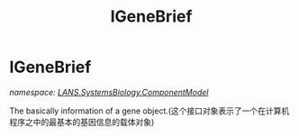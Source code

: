 ﻿---
title: IGeneBrief
---

# IGeneBrief
_namespace: [LANS.SystemsBiology.ComponentModel](N-LANS.SystemsBiology.ComponentModel.html)_

The basically information of a gene object.(这个接口对象表示了一个在计算机程序之中的最基本的基因信息的载体对象)




